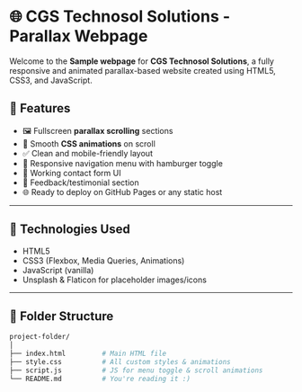 # 🌐 CGS Technosol Solutions - Parallax Webpage

Welcome to the **Sample webpage** for **CGS Technosol Solutions**, a fully responsive and animated parallax-based website created using HTML5, CSS3, and JavaScript.

## 🚀 Features

- 🖼️ Fullscreen **parallax scrolling** sections
- 🎨 Smooth **CSS animations** on scroll
- ✅ Clean and mobile-friendly layout
- 📱 Responsive navigation menu with hamburger toggle
- 📧 Working contact form UI
- 💬 Feedback/testimonial section
- 🌐 Ready to deploy on GitHub Pages or any static host

---

## 🧰 Technologies Used

- HTML5
- CSS3 (Flexbox, Media Queries, Animations)
- JavaScript (vanilla)
- Unsplash & Flaticon for placeholder images/icons

---

## 📁 Folder Structure

```bash
project-folder/
│
├── index.html         # Main HTML file
├── style.css          # All custom styles & animations
├── script.js          # JS for menu toggle & scroll animations
└── README.md          # You're reading it :)
